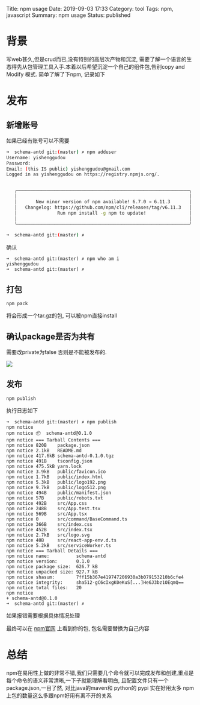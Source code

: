 Title: npm usage
Date: 2019-09-03 17:33
Category: tool
Tags: npm, javascript
Summary: npm usage 
Status: published


# 背景

写web甚久,但是crud而已,没有特别的高层次产物和沉淀,
需要了解一个语言的生态得先从包管理工具入手.本着以后希望沉淀一个自己的组件包,告别copy and Modify 模式.
简单了解了下npm, 记录如下

# 发布

## 新增账号

如果已经有账号可以不需要

```bash
➜  schema-antd git:(master) ✗ npm adduser 
Username: yishenggudou
Password: 
Email: (this IS public) yishenggudou@gmail.com
Logged in as yishenggudou on https://registry.npmjs.org/.


   ╭────────────────────────────────────────────────────────────────╮
   │                                                                │
   │       New minor version of npm available! 6.7.0 → 6.11.3       │
   │   Changelog: https://github.com/npm/cli/releases/tag/v6.11.3   │
   │               Run npm install -g npm to update!                │
   │                                                                │
   ╰────────────────────────────────────────────────────────────────╯

➜  schema-antd git:(master) ✗ 

```

确认

```
➜  schema-antd git:(master) ✗ npm who am i
yishenggudou
➜  schema-antd git:(master) ✗ 
```

## 打包

```
npm pack
```

将会形成一个tar.gz的包, 可以被npm直接install 

## 确认package是否为共有

需要改private为false 否则是不能被发布的.

![](/docs/blog/static/15676561408950.jpg)


## 发布

```
npm publish
```

执行日志如下

```
➜  schema-antd git:(master) ✗ npm publish
npm notice 
npm notice 📦  schema-antd@0.1.0
npm notice === Tarball Contents === 
npm notice 820B    package.json              
npm notice 2.1kB   README.md                 
npm notice 417.6kB schema-antd-0.1.0.tgz     
npm notice 491B    tsconfig.json             
npm notice 475.5kB yarn.lock                 
npm notice 3.9kB   public/favicon.ico        
npm notice 1.7kB   public/index.html         
npm notice 5.3kB   public/logo192.png        
npm notice 9.7kB   public/logo512.png        
npm notice 494B    public/manifest.json      
npm notice 57B     public/robots.txt         
npm notice 492B    src/App.css               
npm notice 248B    src/App.test.tsx          
npm notice 569B    src/App.tsx               
npm notice 0       src/command/BaseCommand.ts
npm notice 366B    src/index.css             
npm notice 452B    src/index.tsx             
npm notice 2.7kB   src/logo.svg              
npm notice 40B     src/react-app-env.d.ts    
npm notice 5.2kB   src/serviceWorker.ts      
npm notice === Tarball Details === 
npm notice name:          schema-antd                             
npm notice version:       0.1.0                                   
npm notice package size:  626.7 kB                                
npm notice unpacked size: 927.7 kB                                
npm notice shasum:        7ff15b367e419747206930a3b079153210b6cfe4
npm notice integrity:     sha512-gC6cIxgK0eKuS[...]He6J3bz1OEqmQ==
npm notice total files:   20                                      
npm notice 
+ schema-antd@0.1.0
➜  schema-antd git:(master) ✗ 
```

如果报错需要根据具体情况处理

最终可以在 [npm官网](https://www.npmjs.com/package/schema-antd) 上看到你的包, 包名需要替换为自己内容


# 总结

npm在易用性上做的非常不错,我们只需要几个命令就可以完成发布和创建,重点是每个命令的语义非常清晰,一下子就能理解看明白,
且配置文件只有一个package.json,一目了然, 对比java的maven和 python的 pypi 实在好用太多
npm上包的数量这么多跟npm好用有离不开的关系

